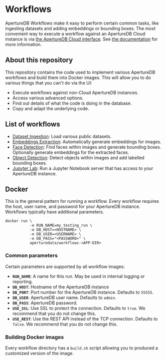 # Workflows

ApertureDB Workflows make it easy to perform certain common tasks, like ingesting datasets and adding embeddings or bounding boxes.
The most convenient way to execute a workflow against an ApertureDB Cloud instance is via [the ApertureDB Cloud interface](https://cloud.aperturedata.io/).
See [the documentation](https://docs.aperturedata.io/workflows) for more information.

## About this repository

This repository contains the code used to implement various ApertureDB workflows and build them into Docker images.
This will allow you to do various things that you can't do via the UI:
* Execute workflows against non-Cloud ApertureDB instances.
* Access various advanced options.
* Find out details of what the code is doing in the database.
* Copy and adapt the underlying code.

## List of workflows

* [Dataset Ingestion](apps/dataset-ingestion/): Load various public datasets.
* [Embeddings Extraction](apps/embeddings-extraction/): Automatically generate embeddings for images.
* [Face Detection](apps/face-detection/): Find faces within images and generate bounding boxes. Optionally generate embeddings for the extracted faces.
* [Object Detection](apps/object-detection/): Detect objects within images and add labelled bounding boxes.
* [Jupyter Lab](apps/jupyterlab/): Run a Jupyter Notebook server that has access to your ApertureDB instance.

## Docker

This is the general pattern for running a workflow.
Every workflow requires the host, user name, and password for your ApertureDB instance.
Workflows typically have additional parameters.

```
docker run \
           -e RUN_NAME=my_testing_run \
           -e DB_HOST=<HOSTNAME> \
           -e DB_USER=<USERNAME> \
           -e DB_PASS="<PASSWORD>" \
           aperturedata/workflows-<APP-DIR>
```

### Common parameters

Certain parameters are supported by all workflow images:
* **`RUN_NAME`**: A name for this run. May be used in internal logging or reporting.
* **`DB_HOST`**: Hostname of the ApertureDB instance
* **`DB_PORT`**: Port number for the ApertureDB instance. Defaults to `55555`.
* **`DB_USER`**: ApertureDB user name. Defaults to `admin`.
* **`DB_PASS`**: ApertureDB password.
* **`USE_SSL`**: Use SSL to protect the connection. Defaults to `true`. We recommend that you do not change this.
* **`USE_REST`**: Use the REST API instead of the TCP connection. Defaults to `false`. We recommend that you do not change this.

### Building Docker images

Every workflow directory has a `build.sh` script allowing you to produced a customized version of the image.
